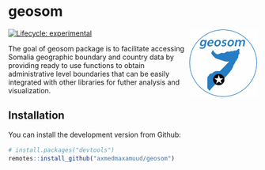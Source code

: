 
<!-- README.md is generated from README.Rmd. Please edit that file -->

# geosom

<img src="man/figures/logo.png" align="right" height="139" alt="" />

<!-- badges: start -->

[![Lifecycle:
experimental](https://img.shields.io/badge/lifecycle-experimental-orange.svg)](https://lifecycle.r-lib.org/articles/stages.html#experimental)
<!-- badges: end -->

The goal of geosom package is to facilitate accessing Somalia geographic
boundary and country data by providing ready to use functions to obtain
administrative level boundaries that can be easily integrated with other
libraries for futher analysis and visualization.

## Installation

You can install the development version from Github:

``` r
# install.packages("devtools")
remotes::install_github("axmedmaxamuud/geosom")
```

